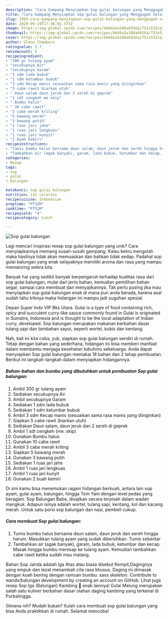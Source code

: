 ```yaml
---
description: "Cara Gampang Menyiapkan Sop gulai balungan yang Menggugah Selera"
title: "Cara Gampang Menyiapkan Sop gulai balungan yang Menggugah Selera"
slug: 1993-cara-gampang-menyiapkan-sop-gulai-balungan-yang-menggugah-selera
date: 2020-09-19T17:36:01.375Z
image: https://img-global.cpcdn.com/recipes/b6d4a1e188a6916a/751x532cq70/sop-gulai-balungan-foto-resep-utama.jpg
thumbnail: https://img-global.cpcdn.com/recipes/b6d4a1e188a6916a/751x532cq70/sop-gulai-balungan-foto-resep-utama.jpg
cover: https://img-global.cpcdn.com/recipes/b6d4a1e188a6916a/751x532cq70/sop-gulai-balungan-foto-resep-utama.jpg
author: Glenn Chambers
ratingvalue: 3.7
reviewcount: 5
recipeingredient:
- "300 gr tulang ayam"
- "secukupnya Air"
- "secukupnya Garam"
- "1 sdm lada bubuk"
- "1 sdm ketumbar bubuk"
- "3 sdm Kecap manis sesuaikan sama rasa manis yang diinginkan"
- "5 cabe rawit biarkan utuh"
- " Daun salam daun jeruk dan 2 sereh di geprek"
- "1 sdt cengkeh me skip"
- " Bumbu halus"
- " 10 cabe rawit"
- "3 cabe merah kriting"
- "5 bawang merah"
- "3 bawang putih"
- "1 ruas jari jahe"
- "1 ruas jari lengkuas"
- "1 ruas jari kunyit"
- "2 buah kemiri"
recipeinstructions:
- "Tumis bumbu halus bersama daun salam, daun jeruk dan sereh hingga harum. Masukkan tulang ayam yang sudah dibersihkan. Tumis sebentar"
- "Tambahkan air (agak banyak), garam, lada bubuk, ketumbar dan kecap. Masak hingga bumbu meresap ke tulang ayam. Kemudian tambahkan cabe rawit ketika sudah mau matang."
categories:
- Resep
tags:
- sop
- gulai
- balungan

katakunci: sop gulai balungan 
nutrition: 131 calories
recipecuisine: Indonesian
preptime: "PT32M"
cooktime: "PT52M"
recipeyield: "4"
recipecategory: Lunch

---
```



![Sop gulai balungan](https://img-global.cpcdn.com/recipes/b6d4a1e188a6916a/751x532cq70/sop-gulai-balungan-foto-resep-utama.jpg)

Lagi mencari inspirasi resep sop gulai balungan yang unik? Cara menyiapkannya memang susah-susah gampang. Kalau keliru mengolah maka hasilnya tidak akan memuaskan dan bahkan tidak sedap. Padahal sop gulai balungan yang enak selayaknya memiliki aroma dan rasa yang mampu memancing selera kita.

Banyak hal yang sedikit banyak berpengaruh terhadap kualitas rasa dari sop gulai balungan, mulai dari jenis bahan, kemudian pemilihan bahan segar, sampai cara membuat dan menyajikannya. Tak perlu pusing jika mau menyiapkan sop gulai balungan enak di mana pun anda berada, karena asal sudah tahu triknya maka hidangan ini mampu jadi suguhan spesial.

Depan Super Indo VIP Bks Utara. Gulai is a type of food containing rich, spicy and succulent curry-like sauce commonly found in Gulai is originated in Sumatra, Indonesia and is thought to be the local adaptation of Indian curry, developed. Sop balungan merupakan makanan berbahan dasar tulang sapi dan tambahan sayur, seperti wortel, kubis dan kentang.


Nah, kali ini kita coba, yuk, siapkan sop gulai balungan sendiri di rumah. Tetap dengan bahan yang sederhana, hidangan ini bisa memberi manfaat dalam membantu menjaga kesehatan tubuhmu sekeluarga. Anda dapat menyiapkan Sop gulai balungan memakai 18 bahan dan 2 tahap pembuatan. Berikut ini langkah-langkah dalam menyiapkan hidangannya.

<!--inarticleads1-->

##### Bahan-bahan dan bumbu yang dibutuhkan untuk pembuatan Sop gulai balungan:

1. Ambil 300 gr tulang ayam
1. Sediakan secukupnya Air
1. Ambil secukupnya Garam
1. Sediakan 1 sdm lada bubuk
1. Sediakan 1 sdm ketumbar bubuk
1. Ambil 3 sdm Kecap manis (sesuaikan sama rasa manis yang diinginkan)
1. Siapkan 5 cabe rawit (biarkan utuh)
1. Sediakan  Daun salam, daun jeruk dan 2 sereh di geprek
1. Ambil 1 sdt cengkeh (me: skip)
1. Gunakan  Bumbu halus
1. Gunakan  10 cabe rawit
1. Ambil 3 cabe merah kriting
1. Siapkan 5 bawang merah
1. Gunakan 3 bawang putih
1. Sediakan 1 ruas jari jahe
1. Ambil 1 ruas jari lengkuas
1. Ambil 1 ruas jari kunyit
1. Gunakan 2 buah kemiri


Di sini kamu bisa menemukan ragam hidangan berkuah, antara lain sop ayam, gulai ayam, balungan, hingga Tom Yam dengan level pedas yang beragam. Sop Balungan Babe, disajikan secara terpisah dalam wadah mangkuk. Adapun isinya adalah wortel, tulang sapi, kentang, kol dan kacang merah. Untuk satu porsi sop balungan dan nasi, pembeli cukup. 

<!--inarticleads2-->

##### Cara membuat Sop gulai balungan:

1. Tumis bumbu halus bersama daun salam, daun jeruk dan sereh hingga harum. Masukkan tulang ayam yang sudah dibersihkan. Tumis sebentar
1. Tambahkan air (agak banyak), garam, lada bubuk, ketumbar dan kecap. Masak hingga bumbu meresap ke tulang ayam. Kemudian tambahkan cabe rawit ketika sudah mau matang.


Bahan Sop Janda adalah Iga Atas atau biasa disebut Kempit,Dagingnya yang empuk dan lezat menambah cita rasa khusus. Daging ini dimasak dengan kuah bening dengan ramuan bumbu. sass skeleton. Contribute to wandx/balungan development by creating an account on GitHub. Lihat juga resep Sop Iga (Balungan) Kambing 🐏 enak lainnya! Gulai Melung merupakan salah satu kuliner berbahan dasar olahan daging kambing yang terkenal di Purbalingga. 

Gimana nih? Mudah bukan? Itulah cara membuat sop gulai balungan yang bisa Anda praktikkan di rumah. Selamat mencoba!
